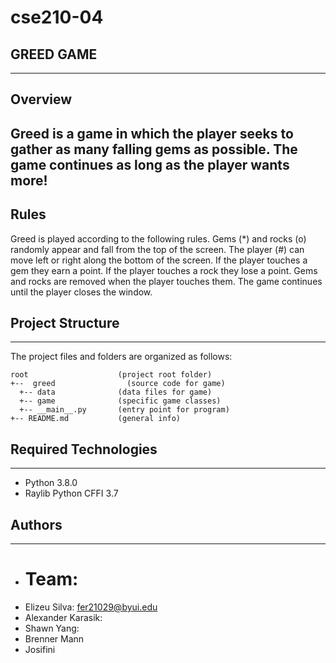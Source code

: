 # cse210-04

## GREED GAME 
---
## Overview
Greed is a game in which the player seeks to gather as many falling gems as possible. The game continues as long as the player wants more!
---
## Rules
Greed is played according to the following rules.
Gems (*) and rocks (o) randomly appear and fall from the top of the screen.
The player (#) can move left or right along the bottom of the screen.
If the player touches a gem they earn a point.
If the player touches a rock they lose a point.
Gems and rocks are removed when the player touches them.
The game continues until the player closes the window.

## Project Structure
---
The project files and folders are organized as follows:
```
root                    (project root folder)
+--  greed                (source code for game)
  +-- data              (data files for game)
  +-- game              (specific game classes)
  +-- __main__.py       (entry point for program)
+-- README.md           (general info)
```

## Required Technologies
---
* Python 3.8.0
* Raylib Python CFFI 3.7

## Authors
---
* # Team: 
* Elizeu Silva: fer21029@byui.edu
* Alexander Karasik: 
* Shawn Yang: 
* Brenner Mann
* Josifini 


